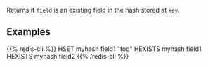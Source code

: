 Returns if `field` is an existing field in the hash stored at `key`.

## Examples

{{% redis-cli %}}
HSET myhash field1 "foo"
HEXISTS myhash field1
HEXISTS myhash field2
{{% /redis-cli %}}

